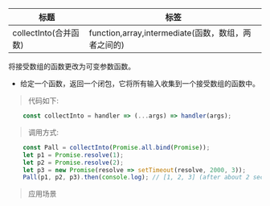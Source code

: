 |  标题   | 标签  |
|  ----  | ----  |
| collectInto(合并函数) | function,array,intermediate(函数，数组，两者之间的) |

将接受数组的函数更改为可变参数函数。

* 给定一个函数，返回一个闭包，它将所有输入收集到一个接受数组的函数中。

> 代码如下:

```js
    const collectInto = handler => (...args) => handler(args);
```

> 调用方式:

```js
    const Pall = collectInto(Promise.all.bind(Promise));
    let p1 = Promise.resolve(1);
    let p2 = Promise.resolve(2);
    let p3 = new Promise(resolve => setTimeout(resolve, 2000, 3));
    Pall(p1, p2, p3).then(console.log); // [1, 2, 3] (after about 2 seconds)
```

> 应用场景